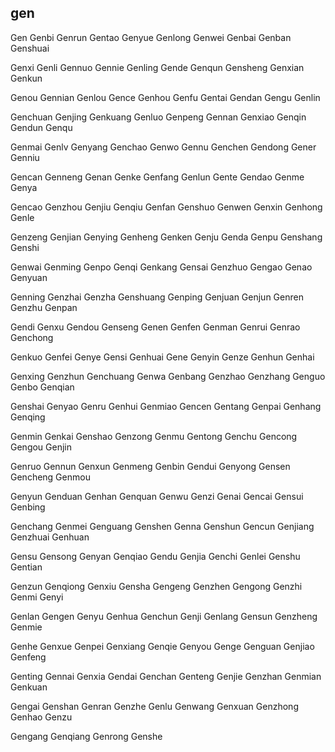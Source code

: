 gen
---

Gen Genbi Genrun Gentao Genyue Genlong Genwei Genbai Genban Genshuai

Genxi Genli Gennuo Gennie Genling Gende Genqun Gensheng Genxian Genkun

Genou Gennian Genlou Gence Genhou Genfu Gentai Gendan Gengu Genlin

Genchuan Genjing Genkuang Genluo Genpeng Gennan Genxiao Genqin Gendun Genqu

Genmai Genlv Genyang Genchao Genwo Gennu Genchen Gendong Gener Genniu

Gencan Genneng Genan Genke Genfang Genlun Gente Gendao Genme Genya

Gencao Genzhou Genjiu Genqiu Genfan Genshuo Genwen Genxin Genhong Genle

Genzeng Genjian Genying Genheng Genken Genju Genda Genpu Genshang Genshi

Genwai Genming Genpo Genqi Genkang Gensai Genzhuo Gengao Genao Genyuan

Genning Genzhai Genzha Genshuang Genping Genjuan Genjun Genren Genzhu Genpan

Gendi Genxu Gendou Genseng Genen Genfen Genman Genrui Genrao Genchong

Genkuo Genfei Genye Gensi Genhuai Gene Genyin Genze Genhun Genhai

Genxing Genzhun Genchuang Genwa Genbang Genzhao Genzhang Genguo Genbo   Genqian

Genshai Genyao Genru Genhui Genmiao Gencen Gentang Genpai Genhang Genqing

Genmin Genkai Genshao Genzong Genmu Gentong Genchu Gencong Gengou Genjin

Genruo Gennun Genxun Genmeng Genbin Gendui Genyong Gensen Gencheng Genmou

Genyun Genduan Genhan Genquan Genwu Genzi Genai Gencai Gensui Genbing

Genchang Genmei Genguang Genshen Genna Genshun Gencun Genjiang Genzhuai Genhuan

Gensu Gensong Genyan Genqiao Gendu Genjia Genchi Genlei Genshu Gentian

Genzun Genqiong Genxiu Gensha Gengeng Genzhen Gengong Genzhi Genmi Genyi

Genlan Gengen Genyu Genhua Genchun Genji Genlang Gensun Genzheng Genmie

Genhe Genxue Genpei Genxiang Genqie Genyou Genge Genguan Genjiao Genfeng

Genting Gennai Genxia Gendai Genchan Genteng Genjie Genzhan Genmian Genkuan

Gengai Genshan Genran Genzhe Genlu Genwang Genxuan Genzhong Genhao Genzu

Gengang Genqiang Genrong Genshe 